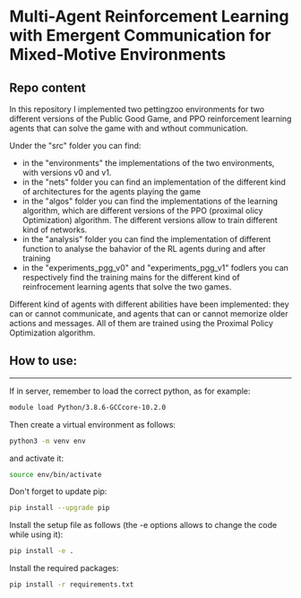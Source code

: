 # Multi-Agent Reinforcement Learning with Emergent Communication for Mixed-Motive Environments

## Repo content

In this repository I implemented two pettingzoo environments for two different versions of the Public Good Game, and PPO reinforcement learning agents that can solve the game with and wthout communication. 

Under the "src" folder you can find:
* in the "environments" the implementations of the two environments, with versions v0 and v1.
* in the "nets" folder you can find an implementation of the different kind of architectures for the agents playing the game
* in the "algos" folder you can find the implementations of the learning algorithm, which are different versions of the PPO (proximal olicy Optimization) algorithm. The different versions allow to train different kind of networks.
* in the "analysis" folder you can find the implementation of different function to analyse the bahavior of the RL agents during and after training
* in the "experiments_pgg_v0" and "experiments_pgg_v1" fodlers you can respectively find the training mains for the different kind of reinfrocement learning agents that solve the two games.

Different kind of agents with different abilities have been implemented: they can or cannot communicate, and agents that can or cannot memorize older actions and messages. All of them are trained using the Proximal Policy Optimization algorithm.


## How to use:

---
If in server, remember to load the correct python, as for example:

```bash
module load Python/3.8.6-GCCcore-10.2.0
```

Then create a virtual environment as follows:

```bash
python3 -m venv env

```
and activate it:

```bash
source env/bin/activate

```
Don't forget to update pip:


```bash
pip install --upgrade pip

```

Install the setup file as follows (the -e options allows to change the code while using it):

```bash
pip install -e .
```

Install the required packages:

```bash
pip install -r requirements.txt
```


